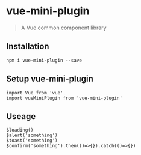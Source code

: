 # vue-mini-plugin

>  A Vue common component library

## Installation
    npm i vue-mini-plugin --save

## Setup vue-mini-plugin
    import Vue from 'vue'
    import vueMiniPlugin from 'vue-mini-plugin'

## Useage
    $loading()
    $alert('something')
    $toast('something')
    $confirm('something').then(()=>{}).catch(()=>{})
